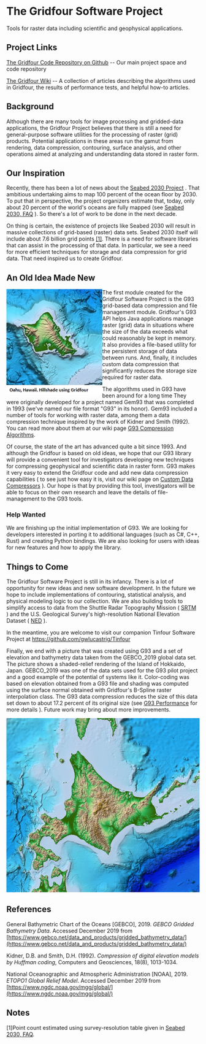 # The Gridfour Software Project
Tools for raster data including scientific and geophysical applications.

## Project Links
[The Gridfour Code Repository on Github](https://github.com/gwlucastrig/gridfour) -- Our main project space and code repository

[The Gridfour Wiki](https://github.com/gwlucastrig/gridfour) -- A collection of articles describing the algorithms used in Gridfour,
the results of performance tests, and helpful how-to articles.

## Background
Although there are many tools for image processing and gridded-data applications,
the Gridfour Project believes that there is still
a need for general-purpose software utilities for the processing of raster (grid)
products. Potential applications in these areas run the gamut from rendering,
data compression, contouring, surface analysis, and other operations aimed
at analyzing and understanding data stored in raster form.

## Our Inspiration
Recently, there has been a lot of news about the [Seabed 2030 Project](https://seabed2030.gebco.net/) . That ambitious
undertaking aims to map 100 percent of the ocean floor by 2030.  To put that in perspective,
the project organizers estimate that, today, only about 20 percent of the world's oceans are fully
mapped &#40;see [Seabed 2030, FAQ](https://seabed2030.gebco.net/faq/#q4) &#41;.  So there's a lot of work to be done
in the next decade.

On thing is certain, the existence of projects like Seabed 2030 will result in massive collections
of grid-based (raster) data sets.  Seabed 2030 itself will include about 7.6 billion grid points [&#91;1&#93;](#note1).
There is a need for software libraries that can assist in
the processing of that data. In particular, we see a need for more efficient techniques for storage
and data compression for grid data.  That need inspired us to create Gridfour.

## An Old Idea Made New
<img src="images/oahu_250_70_steep_10.jpg" alt="Gridfour/GEBCO 2018 shaded-reflief rendering of Oahu" height="275" width="250" align="left"/>The first module created for the Gridfour Software Project is the G93 grid-based data
compression and file management module.  Gridfour's G93 API helps Java applications
manage raster (grid) data in situations where the size of the data exceeds what
could reasonably be kept in memory. It also provides a file-based utility for
the persistent storage of data between runs. And, finally, it includes custom
data compression that significantly reduces the storage size required for
raster data. 

The algorithms used in G93 have been around for a long time
They were originally developed for a project named Gem93 that was
completed in 1993 (we've named our file format "G93" in its honor).  Gem93 included 
a number of tools for working with raster data, among them a data compression technique
inspired by the work of Kidner and Smith (1992). You can read more about them at our wiki page
[G93 Compression Algorithms](https://github.com/gwlucastrig/gridfour/wiki/G93-Compression-Algorithms).

Of course, the state of the art has advanced quite a bit since 1993. And although
the Gridfour is based on old ideas, we hope that our G93 library will provide
a convenient tool for investigators developing new techniques for compressing
geophysical and scientific data in raster form.  G93 makes it very easy to
extend the Gridfour code and add new data compression capabilities &#40; to see
just how easy it is, visit our wiki page on
[Custom Data Compressors](https://github.com/gwlucastrig/gridfour/wiki/How-to-Register-a-Custom-Data-Compressor) &#41;.
Our hope is that by providing this tool, investigators will be able to
focus on their own research and leave the details of file-management to
the G93 tools.

### Help Wanted ###
We are finishing up the initial implementation of G93.  We are looking for
developers interested in porting it to additional languages
(such as C#, C++, Rust) and creating Python bindings. We are also looking for
users with ideas for new features and how to apply the library. 

## Things to Come  
The Gridfour Software Project is still in its infancy.  There is a lot
of opportunity for new ideas and new software development. In the future
we hope to include implementations of contouring, statistical analysis,
and physical modeling logic to our collection. We are also building tools to
simplify access to data from the Shuttle Radar Topography Mission &#40; [SRTM](https://www2.jpl.nasa.gov/srtm/) &#41;
and the U.S. Geological Survey's high-resolution National Elevation Dataset
&#40; [NED](https://catalog.data.gov/dataset/usgs-national-elevation-dataset-ned) &#41;.

In the meantime, you are welcome to visit our companion Tinfour Software Project at https://github.com/gwlucastrig/Tinfour

Finally, we end with a picture that was created using G93 and a set of elevation
and bathymetry data taken from the GEBCO_2019 global data set.  The picture
shows a shaded-relief rendering of the Island of Hokkaido, Japan. 
GEBCO_2019 was one of the data sets used for the G93 pilot project and a good example of the
potential of systems like it.  Color-coding was based on elevation obtained from a G93 file
and shading was computed using the surface normal obtained with Gridfour's B-Spline raster interpolation class.
The G93 data compression reduces the size of this data set down to about 17.2 percent of
its original size &#40;see [G93 Performance](https://github.com/gwlucastrig/gridfour/wiki/G93-Performance)
for more details &#41;. Future work may bring about more improvements.

![Gridfour shaded-relief rendering of Hokkaido, Japan](images/hokkaido_hillshade_800_720_70_steep_10.jpg "Gridfour/GEBCO_2019 hillshade rendering of Hokkaido, Japan")


## References
General Bathymetric Chart of the Oceans [GEBCO], 2019. _GEBCO Gridded Bathymetry Data_.
Accessed December 2019 from [https://www.gebco.net/data_and_products/gridded_bathymetry_data/](https://www.gebco.net/data_and_products/gridded_bathymetry_data/)

Kidner, D.B. and Smith, D.H. (1992). _Compression of digital elevation models by Huffman coding_,
Computers and Geosciences, 18(8), 1013-1034.

National Oceanographic and Atmospheric Administration [NOAA], 2019.
_ETOPO1 Global Relief Model_. Accessed December 2019 from [https://www.ngdc.noaa.gov/mgg/global/](https://www.ngdc.noaa.gov/mgg/global/)

## Notes
<a name="note1">&#91;1&#93;</a>Point count estimated using survey-resolution table given in 
[Seabed 2030, FAQ](https://seabed2030.gebco.net/faq/#q5). 
